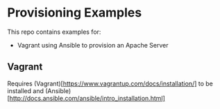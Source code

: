 # Provisioning Examples
This repo contains examples for: 
* Vagrant using Ansible to provision an Apache Server

## Vagrant
Requires (Vagrant)[https://www.vagrantup.com/docs/installation/] to be installed and (Ansible)[http://docs.ansible.com/ansible/intro_installation.html]
